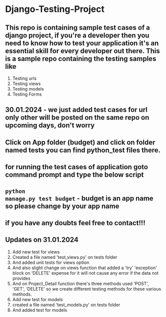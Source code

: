 # Django-Testing-Project

## This repo is containing sample test cases of a django project, if you're a developer then you need to know how to test your application it's an essential skill for every developer out there. This is a sample repo containing the testing samples like 

1. Testing urls
2. Testing views
3. Testing models
4. Testing Forms

## 30.01.2024 - we just added test cases for url only other will be posted on the same repo on upcoming days, don't worry

## Click on App folder (budget) and click on folder named tests you can find python_test files there.

## for running the test cases of application goto command prompt and type the below script

## <code>python manage.py test budget</code> - budget is an app name so please change by your app name

## if you have any doubts feel free to contact!!!

## Updates on 31.01.2024

1. Add new test for views
2. Created a file named 'test_views.py' on tests folder
3. And added unit tests for views option 
4. And also slight change on views function that added a 'try' 'exception' block on 'DELETE' expense for it will not cause any error if the data not provides
5. And on Project_Detail function there's three methods used 'POST', 'GET', 'DELETE' so we create different testing methods for these various methods.
6. Add new test for models
7. created a file named 'test_models.py' on tests folder
8. And added test for models 


